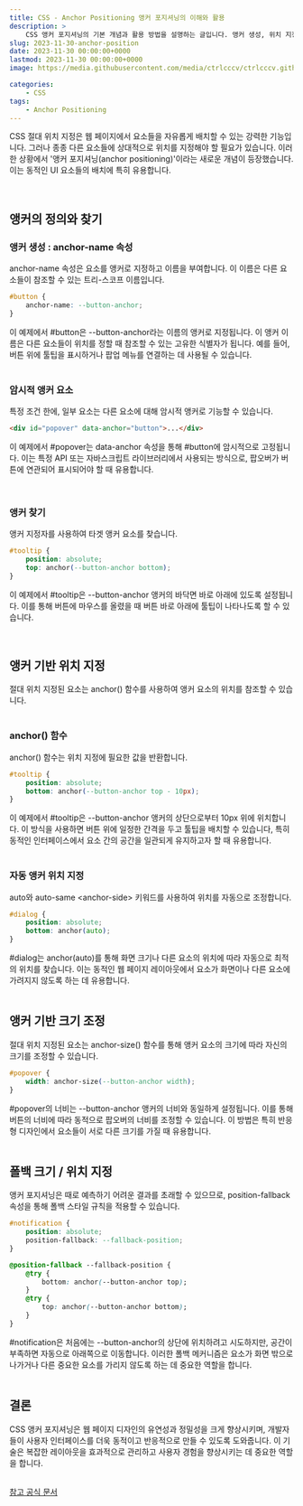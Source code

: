 ```yaml
---
title: CSS - Anchor Positioning 앵커 포지셔닝의 이해와 활용
description: >  
    CSS 앵커 포지셔닝의 기본 개념과 활용 방법을 설명하는 글입니다. 앵커 생성, 위치 지정, 크기 조정 및 폴백 스타일링에 대한 실용적인 예제와 자세한 설명을 포함합니다.
slug: 2023-11-30-anchor-position
date: 2023-11-30 00:00:00+0000
lastmod: 2023-11-30 00:00:00+0000
image: https://media.githubusercontent.com/media/ctrlcccv/ctrlcccv.github.io/master/assets/img/post/2023-11-30-anchor-position.webp

categories:
    - CSS
tags:
    - Anchor Positioning
---
```

CSS 절대 위치 지정은 웹 페이지에서 요소들을 자유롭게 배치할 수 있는 강력한 기능입니다. 그러나 종종 다른 요소들에 상대적으로 위치를 지정해야 할 필요가 있습니다. 이러한 상황에서 '앵커 포지셔닝(anchor positioning)'이라는 새로운 개념이 등장했습니다. 이는 동적인 UI 요소들의 배치에 특히 유용합니다.  


<ins class="adsbygoogle"
     style="display:block; text-align:center;"
     data-ad-layout="in-article"
     data-ad-format="fluid"
     data-ad-client="ca-pub-8535540836842352"
     data-ad-slot="2974559225"></ins>
<script>
     (adsbygoogle = window.adsbygoogle || []).push({});
</script>

<br>

## 앵커의 정의와 찾기

### 앵커 생성 : anchor-name 속성

anchor-name 속성은 요소를 앵커로 지정하고 이름을 부여합니다. 이 이름은 다른 요소들이 참조할 수 있는 트리-스코프 이름입니다.  
```css
#button {
    anchor-name: --button-anchor;
}
```
이 예제에서 #button은 --button-anchor라는 이름의 앵커로 지정됩니다. 이 앵커 이름은 다른 요소들이 위치를 정할 때 참조할 수 있는 고유한 식별자가 됩니다. 예를 들어, 버튼 위에 툴팁을 표시하거나 팝업 메뉴를 연결하는 데 사용될 수 있습니다.  
<br>

### 암시적 앵커 요소
특정 조건 한에, 일부 요소는 다른 요소에 대해 암시적 앵커로 기능할 수 있습니다.
```html
<div id="popover" data-anchor="button">...</div>
```
이 예제에서 #popover는 data-anchor 속성을 통해 #button에 암시적으로 고정됩니다. 이는 특정 API 또는 자바스크립트 라이브러리에서 사용되는 방식으로, 팝오버가 버튼에 연관되어 표시되어야 할 때 유용합니다.  

<br>

### 앵커 찾기
앵커 지정자를 사용하여 타겟 앵커 요소를 찾습니다.
```css
#tooltip {
    position: absolute;
    top: anchor(--button-anchor bottom);
}
```
이 예제에서 #tooltip은 --button-anchor 앵커의 바닥면 바로 아래에 있도록 설정됩니다. 이를 통해 버튼에 마우스를 올렸을 때 버튼 바로 아래에 툴팁이 나타나도록 할 수 있습니다.  


<ins class="adsbygoogle"
     style="display:block; text-align:center;"
     data-ad-layout="in-article"
     data-ad-format="fluid"
     data-ad-client="ca-pub-8535540836842352"
     data-ad-slot="2974559225"></ins>
<script>
     (adsbygoogle = window.adsbygoogle || []).push({});
</script>

<br>

## 앵커 기반 위치 지정
절대 위치 지정된 요소는 anchor() 함수를 사용하여 앵커 요소의 위치를 참조할 수 있습니다.  
<br>

### anchor() 함수
anchor() 함수는 위치 지정에 필요한 값을 반환합니다.
```css
#tooltip {
    position: absolute;
    bottom: anchor(--button-anchor top - 10px);
}
```
이 예제에서 #tooltip은 --button-anchor 앵커의 상단으로부터 10px 위에 위치합니다. 이 방식을 사용하면 버튼 위에 일정한 간격을 두고 툴팁을 배치할 수 있습니다, 특히 동적인 인터페이스에서 요소 간의 공간을 일관되게 유지하고자 할 때 유용합니다.  
<br>

### 자동 앵커 위치 지정
auto와 auto-same &lt;anchor-side&gt; 키워드를 사용하여 위치를 자동으로 조정합니다.
```css
#dialog {
    position: absolute;
    bottom: anchor(auto);
}
```
#dialog는 anchor(auto)를 통해 화면 크기나 다른 요소의 위치에 따라 자동으로 최적의 위치를 찾습니다. 이는 동적인 웹 페이지 레이아웃에서 요소가 화면이나 다른 요소에 가려지지 않도록 하는 데 유용합니다.  
<br>

## 앵커 기반 크기 조정
절대 위치 지정된 요소는 anchor-size() 함수를 통해 앵커 요소의 크기에 따라 자신의 크기를 조정할 수 있습니다.
```css
#popover {
    width: anchor-size(--button-anchor width);
}
```
#popover의 너비는 --button-anchor 앵커의 너비와 동일하게 설정됩니다. 이를 통해 버튼의 너비에 따라 동적으로 팝오버의 너비를 조정할 수 있습니다. 이 방법은 특히 반응형 디자인에서 요소들이 서로 다른 크기를 가질 때 유용합니다.  
<br>

## 폴백 크기 / 위치 지정
앵커 포지셔닝은 때로 예측하기 어려운 결과를 초래할 수 있으므로, position-fallback 속성을 통해 폴백 스타일 규칙을 적용할 수 있습니다.  
```css
#notification {
    position: absolute;
    position-fallback: --fallback-position;
}

@position-fallback --fallback-position {
    @try {
        bottom: anchor(--button-anchor top);
    }
    @try {
        top: anchor(--button-anchor bottom);
    }
}
```
#notification은 처음에는 --button-anchor의 상단에 위치하려고 시도하지만, 공간이 부족하면 자동으로 아래쪽으로 이동합니다. 이러한 폴백 메커니즘은 요소가 화면 밖으로 나가거나 다른 중요한 요소를 가리지 않도록 하는 데 중요한 역할을 합니다.  
<br>

## 결론
CSS 앵커 포지셔닝은 웹 페이지 디자인의 유연성과 정밀성을 크게 향상시키며, 개발자들이 사용자 인터페이스를 더욱 동적이고 반응적으로 만들 수 있도록 도와줍니다. 이 기술은 복잡한 레이아웃을 효과적으로 관리하고 사용자 경험을 향상시키는 데 중요한 역할을 합니다.  
<br>
<div class="btn_wrap">
    <a href="https://www.w3.org/TR/css-anchor-position-1/">참고 공식 문서</a>
</div>
